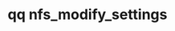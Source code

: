 ---
category: nfs
command: nfs_modify_settings
keywords: qq, qq_cli, nfs_modify_settings
optional_options:
- alternate: []
  help: Enables mounting with the NFSv4.1 protocol
  name: --enable-v4
  required: false
- alternate: []
  help: Disables mounting with the NFSv4.1 protocol
  name: --disable-v4
  required: false
- alternate: []
  help: Enables mounting with KRB5 security
  name: --enable-krb5
  required: false
- alternate: []
  help: Disables mounting with KRB5 security
  name: --disable-krb5
  required: false
- alternate: []
  help: Enables mounting with KRB5p security
  name: --enable-krb5p
  required: false
- alternate: []
  help: Disables mounting with KRB5p security
  name: --disable-krb5p
  required: false
- alternate: []
  help: Enables mounting with KRB5i security
  name: --enable-krb5i
  required: false
- alternate: []
  help: Disables mounting with KRB5i security
  name: --disable-krb5i
  required: false
- alternate: []
  help: Enables mounting with AUTH_SYS security
  name: --enable-auth-sys
  required: false
- alternate: []
  help: Disables mounting with AUTH_SYS security
  name: --disable-auth-sys
  required: false
permalink: /qq-cli-command-guide/nfs/nfs_modify_settings.html
positional_options: []
sidebar: qq_cli_command_reference_sidebar
summary: This section explains how to use the <code>qq nfs_modify_settings</code>
  command.
synopsis: Modify current NFS server configuration.
title: qq nfs_modify_settings
usage: "qq nfs_modify_settings [-h] [--enable-v4 | --disable-v4] [--enable-krb5 |\
  \ --disable-krb5] [--enable-krb5p | --disable-krb5p]\n    [--enable-krb5i | --disable-krb5i]\
  \ [--enable-auth-sys | --disable-auth-sys]"
zendesk_source: qq CLI Command Guide

---